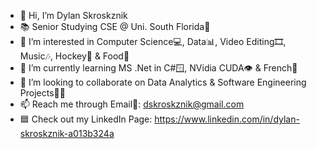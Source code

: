 - 👋 Hi, I’m Dylan Skroskznik 
- 📚 Senior Studying CSE @ Uni. South Florida🐂
- 👀 I’m interested in Computer Science💻, Data📊, Video Editing🎞, Music🎶, Hockey🏒 & Food🥩
- 🌱 I’m currently learning MS .Net in C#🪟, NVidia CUDA👁️ & French🥖 
- 💞️ I’m looking to collaborate on Data Analytics & Software Engineering Projects👨‍💻
- 📫 Reach me through Email📧: dskroskznik@gmail.com 
- 🟦 Check out my LinkedIn Page: https://www.linkedin.com/in/dylan-skroskznik-a013b324a
<!---
dskroskznik/dskroskznik is a ✨ special ✨ repository because its `README.md` (this file) appears on your GitHub profile.
You can click the Preview link to take a look at your changes.
--->
